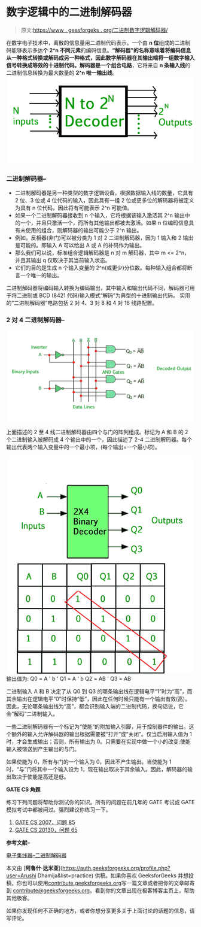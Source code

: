 # 数字逻辑中的二进制解码器

> 原文:[https://www . geesforgeks . org/二进制数字逻辑解码器/](https://www.geeksforgeeks.org/binary-decoder-in-digital-logic/)

在数字电子技术中，离散的信息量用二进制代码表示。一个由 **n 位**组成的二进制码能够表示多达**个 2^n 不同元素**的编码信息。**“解码器”**的名称意味着将编码信息从一种格式转换或解码成另一种格式，因此数字解码器在其输出端将一组数字输入信号转换成等效的十进制代码。**解码器**是一个**组合电路**，它将来自 **n 条输入线**的二进制信息转换为最大数量的 **2^n 唯一输出线**。
![](img/cdd2a3a1e18cabf6ae2d08152c6f772c.png)

### 二进制解码器–

*   二进制解码器是另一种类型的数字逻辑设备，根据数据输入线的数量，它具有 2 位、3 位或 4 位代码的输入，因此具有一组 2 位或更多位的解码器将被定义为具有 n 位代码，因此将有可能表示 2^n 可能值。
*   如果一个二进制解码器接收到 n 个输入，它将根据该输入激活其 2^n 输出中的一个，并且只激活一个，而所有其他输出都被去激活。如果 n 位编码信息具有未使用的组合，则解码器的输出可能少于 2^n 输出。
*   例如，反相器(非门)可以被分类为 1 对 2 二进制解码器，因为 1 输入和 2 输出是可能的。即输入 A 可以给出 A 或 A 的补码作为输出。
*   那么我们可以说，标准组合逻辑解码器是 n 对 m 解码器，其中 m <= 2^n，并且其输出 q 仅取决于其当前输入状态。
*   它们的目的是生成 n 个输入变量的 2^n(或更少)分位数。每种输入组合都将断言一个唯一的输出。

二进制解码器将编码输入转换为编码输出，其中输入和输出代码不同，解码器可用于将二进制或 BCD (8421 代码)输入模式“解码”为典型的十进制输出代码。
实用的“二进制解码器”电路包括 2 对 4、3 对 8 和 4 对 16 线路配置。

### 2 对 4 二进制解码器–

![](img/a569cede73bd402cf7f472d08c1a7588.png)

上面描述的 2 至 4 线二进制解码器由四个与门的阵列组成。标记为 A 和 B 的 2 个二进制输入被解码成 4 个输出中的一个，因此描述了 2-4 二进制解码器。每个输出代表两个输入变量中的一个最小项，(每个输出=一个最小项)。

![](img/6badcba64375460984ef5032650042b0.png)
输出值为:
Q0 = A ' b '
Q1 = A ' b
Q2 = AB '
Q3 = AB

二进制输入 A 和 B 决定了从 Q0 到 Q3 的哪条输出线在逻辑电平“1”时为“高”，而其余输出在逻辑电平“0”时保持“低”，因此在任何时候只能有一个输出有效(高)。因此，无论哪条输出线为“高”，都会识别输入端的二进制代码，换句话说，它会“解码”二进制输入。

一些二进制解码器有一个标记为“使能”的附加输入引脚，用于控制器件的输出。这个额外的输入允许解码器的输出根据需要被“打开”或“关闭”。仅当启用输入值为 1 时，才会生成输出；否则，所有输出为 0。只需要在实现中做一个小的改变:使能输入被馈送到产生输出的与门。

如果使能为 0，所有与门的一个输入为 0，因此不产生输出。当使能为 1 时，“与”门将其中一个输入设为 1，现在输出取决于其余输入。因此，解码器的输出取决于使能是高还是低。

**GATE CS 角题**

练习下列问题将帮助你测试你的知识。所有的问题在前几年的 GATE 考试或 GATE 模拟考试中都被问过。强烈建议你练习一下。

1.  [GATE CS 2007，问题 85](https://www.geeksforgeeks.org/gate-gate-cs-2007-question-8/)
2.  [GATE CS 20130，问题 65](https://www.geeksforgeeks.org/gate-gate-cs-2013-question-5/)

**参考文献–**

[电子集线器–二进制解码器](http://www.electronicshub.org/binary-decoder/)

本文由 [**阿鲁什·达米亚**](https://auth.geeksforgeeks.org/profile.php?user=Arushi Dhamija&list=practice) 供稿。如果你喜欢 GeeksforGeeks 并想投稿，你也可以使用[contribute.geeksforgeeks.org](http://www.contribute.geeksforgeeks.org)写一篇文章或者把你的文章邮寄到 contribute@geeksforgeeks.org。看到你的文章出现在极客博客主页上，帮助其他极客。

如果你发现任何不正确的地方，或者你想分享更多关于上面讨论的话题的信息，请写评论。